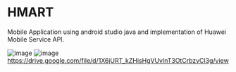 # HMART
Mobile Application using android studio java and implementation of Huawei Mobile Service API.

![image](https://github.com/febster16/HMART/assets/75608174/99f4137e-9434-4b43-b484-486b9d0b3f2d)
![image](https://github.com/febster16/HMART/assets/75608174/be9a169c-8047-43ff-937e-dbf0cb6d8201)
https://drive.google.com/file/d/1X6jURT_kZHisHgVUvlnT3OtCrbzvCl3g/view

